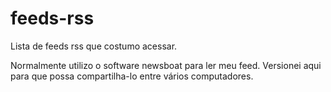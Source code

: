 # feeds-rss

Lista de feeds rss que costumo acessar.

Normalmente utilizo o software newsboat para ler meu feed. Versionei aqui para que possa compartilha-lo entre vários computadores.
